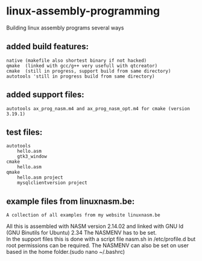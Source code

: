 # linux-assembly-programming
Building linux assembly programs several ways

## added build features:
	native (makefile also shortest binary if not hacked)
	qmake  (linked with gcc/g++ very usefull with qtcreator)
	cmake  (still in progress, support build from same directory)
	autotools 'still in progress build from same directory)


## added support files:
	autotools ax_prog_nasm.m4 and ax_prog_nasm_opt.m4 for cmake (version 3.19.1)



## test files:
	autotools
		hello.asm
		gtk3_window
	cmake
		hello.asm
	qmake
		hello.asm project
		mysqlclientversion project

## example files from linuxnasm.be:
	A collection of all examples from my website linuxnasm.be


All this is assembled with NASM version 2.14.02 and linked with GNU ld (GNU Binutils for Ubuntu) 2.34
The NASMENV has to be set.  
In the support files this is done with a script file nasm.sh in /etc/profile.d but root permissions can be required.
The NASMENV can also be set on user based in the home folder.(sudo nano ~/.bashrc)
